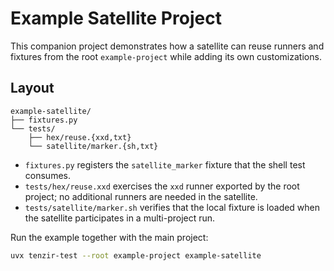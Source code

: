 # Example Satellite Project

This companion project demonstrates how a satellite can reuse runners and
fixtures from the root `example-project` while adding its own customizations.

## Layout

```
example-satellite/
├── fixtures.py
└── tests/
    ├── hex/reuse.{xxd,txt}
    └── satellite/marker.{sh,txt}
```

- `fixtures.py` registers the `satellite_marker` fixture that the shell test
  consumes.
- `tests/hex/reuse.xxd` exercises the `xxd` runner exported by the root project;
  no additional runners are needed in the satellite.
- `tests/satellite/marker.sh` verifies that the local fixture is loaded when the
  satellite participates in a multi-project run.

Run the example together with the main project:

```sh
uvx tenzir-test --root example-project example-satellite
```
